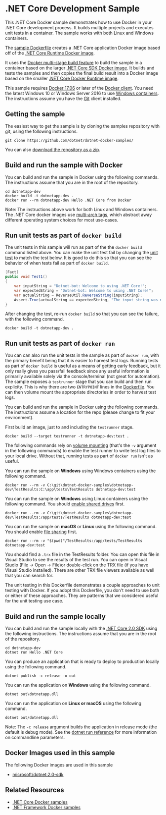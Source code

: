 # .NET Core Development Sample

This .NET Core Docker sample demonstrates how to use Docker in your .NET Core development process. It builds multiple projects and executes unit tests in a container. The sample works with both Linux and Windows containers.

The [sample Dockerfile](Dockerfile) creates a .NET Core application Docker image based off of the [.NET Core Runtime Docker image](https://hub.docker.com/r/microsoft/dotnet/).

It uses the [Docker multi-stage build feature](https://github.com/dotnet/announcements/issues/18) to build the sample in a container based on the larger [.NET Core SDK Docker image](https://hub.docker.com/r/microsoft/dotnet/). It builds and tests the samples and then copies the final build result into a Docker image based on the smaller [.NET Core Docker Runtime image](https://hub.docker.com/r/microsoft/dotnet/).

This sample requires [Docker 17.06](https://docs.docker.com/release-notes/docker-ce) or later of the [Docker client](https://www.docker.com/products/docker). You need the latest Windows 10 or Windows Server 2016 to use [Windows containers](http://aka.ms/windowscontainers). The instructions assume you have the [Git](https://git-scm.com/downloads) client installed.

## Getting the sample

The easiest way to get the sample is by cloning the samples repository with git, using the following instructions.

```console
git clone https://github.com/dotnet/dotnet-docker-samples/
```

You can also [download the repository as a zip](https://github.com/dotnet/dotnet-docker-samples/archive/master.zip).

## Build and run the sample with Docker

You can build and run the sample in Docker using the following commands. The instructions assume that you are in the root of the repository.

```console
cd dotnetapp-dev
docker build -t dotnetapp-dev .
docker run --rm dotnetapp-dev Hello .NET Core from Docker
```

Note: The instructions above work for both Linux and Windows containers. The .NET Core docker images use [multi-arch tags](https://github.com/dotnet/announcements/issues/14), which abstract away different operating system choices for most use-cases.

## Run unit tests as part of `docker build`

The unit tests in this sample will run as part of the the `docker build` command listed above. You can make the unit test fail by changing the [unit test](tests/UnitTest1.cs) to match the test below. It is good to do this so that you can see the behavior of when tests fail as part of `docker build`.

```csharp
[Fact]
public void Test1()
{
    var inputString = "Dotnet-bot: Welcome to using .NET Core!";
    var expectedString = "Dotnet-bot: Welcome to using .NET Core!";
    var actualString = ReverseUtil.ReverseString(inputString);
    Assert.True(actualString == expectedString, "The input string was not reversed correctly.");
}
```

After changing the test, re-run `docker build` so that you can see the failure, with the following command.

```console
docker build -t dotnetapp-dev .
```

## Run unit tests as part of `docker run`

You can can also run the unit tests in the sample as part of `docker run`, with the primary benefit being that it is easier to harvest test logs. Running tests as part of `docker build` is useful as a means of getting early feedback, but it only really gives you pass/fail feedback since any useful information is primarily available solely via the console/terminal (not great for automation). The sample exposes a `testrunner` stage that you can build and then run explicity. This is why there are two `ENTRYPOINT` lines in the [Dockerfile](Dockerfile). You can then volume mount the appropriate directories in order to harvest test logs.

You can build and run the sample in Docker using the following commands. The instructions assume a location for the repo (please change to fit your environment).

First build an image, just to and including the `testrunner` stage.

```console
docker build --target testrunner -t dotnetapp-dev:test .
```

The following commands rely on [volume mounting](https://docs.docker.com/engine/admin/volumes/volumes/) (that's the `-v` argument in the following commands) to enable the test runner to write test log files to your local drive. Without that, running tests as part of `docker run` isn't as useful.

You can run the sample on **Windows** using Windows containers using the following command.

```console
docker run --rm -v C:\git\dotnet-docker-samples\dotnetapp-dev\TestResults:C:\app\tests\TestResults dotnetapp-dev:test
```

You can run the sample on **Windows** using Linux containers using the following command. You should [enable shared drives](https://docs.docker.com/docker-for-windows/#shared-drives) first.

```console
docker run --rm -v C:\git\dotnet-docker-samples\dotnetapp-dev\TestResults:/app/tests/TestResults dotnetapp-dev:test
```

You can run the sample on **macOS** or **Linux** using the following command. You should enable  [file sharing](https://docs.docker.com/docker-for-mac/#file-sharing) first.

```console
docker run --rm -v "$(pwd)"/TestResults:/app/tests/TestResults dotnetapp-dev:test
```

You should find a `.trx` file in the TestResults folder. You can open this file in Visual Studio to see the results of the test run. You can open in Visual Studio (File -> Open -> File)or double-click on the TRX file (if you have Visual Studio installed). There are other TRX file viewers available as well that you can search for.

The unit testing in this Dockerfile demonstrates a couple approaches to unit testing with Docker. If you adopt this Dockerfile, you don't need to use both or either of these approaches. They are patterns that we considered useful for the unit testing use case.

## Build and run the sample locally

You can build and run the sample locally with the [.NET Core 2.0 SDK](https://www.microsoft.com/net/download/core) using the following instructions. The instructions assume that you are in the root of the repository.

```console
cd dotnetapp-dev
dotnet run Hello .NET Core
```

You can produce an application that is ready to deploy to production locally using the following command.

```console
dotnet publish -c release -o out
```

You can run the application on **Windows** using the following command.

```console
dotnet out\dotnetapp.dll
```

You can run the application on **Linux or macOS** using the following command.

```console
dotnet out/dotnetapp.dll
```

Note: The `-c release` argument builds the application in release mode (the default is debug mode). See the [dotnet run reference](https://docs.microsoft.com/dotnet/core/tools/dotnet-run) for more information on commandline parameters.

## Docker Images used in this sample

The following Docker images are used in this sample

* [microsoft/dotnet:2.0-sdk](https://hub.docker.com/r/microsoft/dotnet)

## Related Resources

* [.NET Core Docker samples](../README.md)
* [.NET Framework Docker samples](https://github.com/Microsoft/dotnet-framework-docker-samples)
